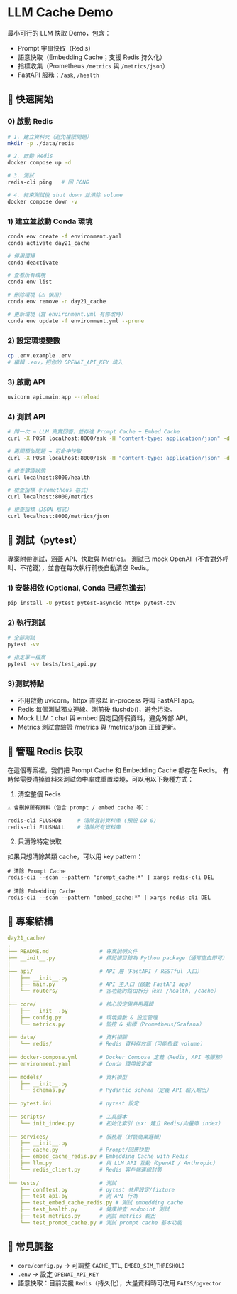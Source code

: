 # LLM Cache Demo

最小可行的 LLM 快取 Demo，包含：

- Prompt 字串快取（Redis）
- 語意快取（Embedding Cache；支援 Redis 持久化）
- 指標收集（Prometheus `/metrics` 與 `/metrics/json`）
- FastAPI 服務：`/ask`, `/health`

## 🚀 快速開始

### 0) 啟動 Redis

```bash
# 1. 建立資料夾（避免權限問題）
mkdir -p ./data/redis

# 2. 啟動 Redis
docker compose up -d

# 3. 測試
redis-cli ping   # 回 PONG

# 4. 結束測試後 shut down 並清除 volume
docker compose down -v
```

### 1) 建立並啟動 Conda 環境

```bash
conda env create -f environment.yaml
conda activate day21_cache

# 停用環境
conda deactivate

# 查看所有環境
conda env list

# 刪除環境（⚠️ 慎用）
conda env remove -n day21_cache

# 更新環境（當 environment.yml 有修改時）
conda env update -f environment.yml --prune
```

### 2) 設定環境變數

```bash
cp .env.example .env
# 編輯 .env，把你的 OPENAI_API_KEY 填入
```

### 3) 啟動 API

```bash
uvicorn api.main:app --reload
```

### 4) 測試 API

```bash
# 問一次 → LLM 真實回答，並存進 Prompt Cache + Embed Cache
curl -X POST localhost:8000/ask -H "content-type: application/json" -d '{"question":"什麼是快取？"}'

# 再問類似問題 → 可命中快取
curl -X POST localhost:8000/ask -H "content-type: application/json" -d '{"question":"請解釋快取是什麼"}'

# 檢查健康狀態
curl localhost:8000/health

# 檢查指標（Prometheus 格式）
curl localhost:8000/metrics

# 檢查指標（JSON 格式）
curl localhost:8000/metrics/json
```

## 🧪 測試（pytest）

專案附帶測試，涵蓋 API、快取與 Metrics。
測試已 mock OpenAI（不會對外呼叫、不花錢），並會在每次執行前後自動清空 Redis。

### 1) 安裝相依 (Optional, Conda 已經包進去)

```bash
pip install -U pytest pytest-asyncio httpx pytest-cov
```

### 2) 執行測試

```bash
# 全部測試
pytest -vv

# 指定單一檔案
pytest -vv tests/test_api.py
```

### 3)測試特點

- 不用啟動 uvicorn，httpx 直接以 in-process 呼叫 FastAPI app。
- Redis 每個測試獨立連線、測前後 flushdb()，避免污染。
- Mock LLM：chat 與 embed 固定回傳假資料，避免外部 API。
- Metrics 測試會驗證 /metrics 與 /metrics/json 正確更新。

## 🔧 管理 Redis 快取

在這個專案裡，我們把 Prompt Cache 和 Embedding Cache 都存在 Redis。
有時候需要清掉資料來測試命中率或重置環境，可以用以下幾種方式：

1. 清空整個 Redis

```bash
⚠️ 會刪掉所有資料（包含 prompt / embed cache 等）：

redis-cli FLUSHDB     # 清除當前資料庫 (預設 DB 0)
redis-cli FLUSHALL    # 清除所有資料庫
```

2. 只清除特定快取

如果只想清除某類 cache，可以用 key pattern：

```
# 清除 Prompt Cache
redis-cli --scan --pattern "prompt_cache:*" | xargs redis-cli DEL

# 清除 Embedding Cache
redis-cli --scan --pattern "embed_cache:*" | xargs redis-cli DEL
```

## 📂 專案結構

```yaml
day21_cache/
.
├── README.md                # 專案說明文件
├── __init__.py              # 標記根目錄為 Python package（通常空白即可）
│
├── api/                     # API 層（FastAPI / RESTful 入口）
│   ├── __init__.py
│   ├── main.py              # API 主入口（啟動 FastAPI app）
│   └── routers/             # 各功能的路由拆分（ex: /health, /cache）
│
├── core/                    # 核心設定與共用邏輯
│   ├── __init__.py
│   ├── config.py            # 環境變數 & 設定管理
│   └── metrics.py           # 監控 & 指標（Prometheus/Grafana）
│
├── data/                    # 資料相關
│   └── redis/               # Redis 資料存放區（可能掛載 volume）
│
├── docker-compose.yml       # Docker Compose 定義（Redis, API 等服務）
├── environment.yaml         # Conda 環境設定檔
│
├── models/                  # 資料模型
│   ├── __init__.py
│   └── schemas.py           # Pydantic schema（定義 API 輸入輸出）
│
├── pytest.ini               # pytest 設定
│
├── scripts/                 # 工具腳本
│   └── init_index.py        # 初始化索引（ex: 建立 Redis/向量庫 index）
│
├── services/                # 服務層（封裝商業邏輯）
│   ├── __init__.py
│   ├── cache.py             # Prompt/回應快取
│   ├── embed_cache_redis.py # Embedding Cache with Redis
│   ├── llm.py               # 與 LLM API 互動（OpenAI / Anthropic）
│   └── redis_client.py      # Redis 客戶端連線封裝
│
└── tests/                   # 測試
    ├── conftest.py          # pytest 共用設定/fixture
    ├── test_api.py          # 測 API 行為
    ├── test_embed_cache_redis.py # 測試 embedding cache
    ├── test_health.py       # 健康檢查 endpoint 測試
    ├── test_metrics.py      # 測試 metrics 輸出
    └── test_prompt_cache.py # 測試 prompt cache 基本功能
```

## 🔧 常見調整

- `core/config.py` → 可調整 `CACHE_TTL`, `EMBED_SIM_THRESHOLD`
- `.env` → 設定 `OPENAI_API_KEY`
- 語意快取：目前支援 `Redis`（持久化），大量資料時可改用 `FAISS/pgvector`
